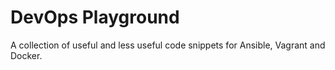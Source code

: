 # DevOps Playground

A collection of useful and less useful code snippets for Ansible, Vagrant and Docker.
